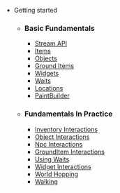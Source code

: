 - Getting started
  - ### Basic Fundamentals
    * [Stream API](/Basic_Fundamentals/StreamAPI)
    * [Items](/Basic_Fundamentals/Items)
    * [Objects](/Basic_Fundamentals/Objects)
    * [Ground Items](/Basic_Fundamentals/GroundItems)
    * [Widgets](/Basic_Fundamentals/Widgets)
    * [Waits](/Basic_Fundamentals/Waits)
    * [Locations](/Basic_Fundamentals/Locations)
    * [PaintBuilder](/Basic_Fundamentals/PaintBuilderAPI)

  - ### Fundamentals In Practice
    * [Inventory Interactions](/Fundamentals_In_Practice/InventoryInteractions)
    * [Object Interactions](/Fundamentals_In_Practice/ObjectInteractions)
    * [Npc Interactions](/Fundamentals_In_Practice/NpcInteractions)
    * [GroundItem Interactions](/Fundamentals_In_Practice/GroundItemInteractions)
    * [Using Waits](/Fundamentals_In_Practice/UsingWaits)
    * [Widget Interactions](/Fundamentals_In_Practice/WidgetInteracting)
    * [World Hopping](/Fundamentals_In_Practice/WorldHopping)
    * [Walking](/Fundamentals_In_Practice/WalkingToLocations)
